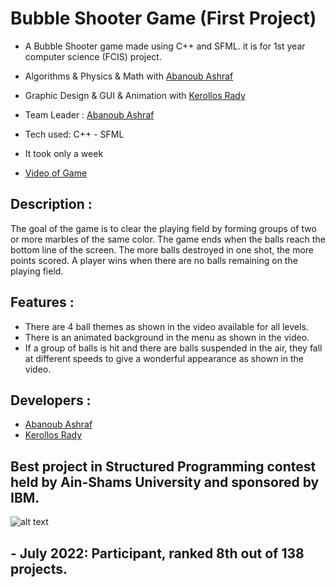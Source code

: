 # Bubble Shooter Game (First Project)

- A Bubble Shooter game made using C++ and SFML. it is for 1st year computer science (FCIS) project.

- Algorithms & Physics & Math with  [Abanoub Ashraf](https://github.com/abanoubashraf686) 

- Graphic Design & GUI & Animation with [Kerollos Rady](https://github.com/KerollosRady)

- Team Leader : [Abanoub Ashraf](https://github.com/abanoubashraf686) 
 
- Tech used: C++ - SFML

- It took only a week
 
- [Video of Game](https://drive.google.com/drive/folders/1Zfs9TAr3EnRn2JGY4UptEyoJKxrwAE4p?usp=sharing)

## Description :

The goal of the game is to clear the playing field by forming groups of two or more marbles of the same color. The game ends when the balls reach the bottom line of the screen. The more balls destroyed in one shot, the more points scored. A player wins when there are no balls remaining on the playing field.

## Features :

- There are 4 ball themes as shown in the video available for all levels.
- There is an animated background in the menu as shown in the video.
- If a group of balls is hit and there are balls suspended in the air, they fall at different speeds to give a wonderful appearance as shown in the video.

## Developers : 

- [Abanoub Ashraf](https://github.com/abanoubashraf686)
- [Kerollos Rady](https://github.com/KerollosRady)

## Best project in Structured Programming contest held by Ain-Shams University and sponsored by IBM.

![alt text](https://github.com/abanoubashraf686/Bubble-Shooter-game/blob/main/Awards.jpg)

## - July 2022: Participant, ranked 8th out of 138 projects.

